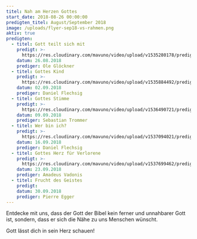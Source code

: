 ```yaml
---
titel: Nah am Herzen Gottes
start_date: 2018-08-26 00:00:00
predigten_titel: August/September 2018
image: /uploads/flyer-sep18-vs-rahmen.png
aktiv: true
predigten:
  - titel: Gott teilt sich mit
    predigt: >-
      https://res.cloudinary.com/mavuno/video/upload/v1535280178/predigten/%20Nah%20an%20Gottes%20Herz/20180826_Predigt_Gloeckner_Nah_an_Gottes_Herz_01.mp3
    datum: 26.08.2018
    prediger: Ole Glöckner
  - titel: Gottes Kind
    predigt: >-
      https://res.cloudinary.com/mavuno/video/upload/v1535884492/predigten/%20Nah%20an%20Gottes%20Herz/20180902_Predigt_Flechsig_Nah_an_Gottes_Herz_02.mp3
    datum: 02.09.2018
    prediger: Daniel Flechsig
  - titel: Gottes Stimme
    predigt: >-
      https://res.cloudinary.com/mavuno/video/upload/v1536490721/predigten/%20Nah%20an%20Gottes%20Herz/20180909_Predigt_Trommer_Nah_an_Gottes_Herz_03.mp3
    datum: 09.09.2018
    prediger: Sebastian Trommer
  - titel: Wer bin ich?
    predigt: >-
      https://res.cloudinary.com/mavuno/video/upload/v1537094021/predigten/%20Nah%20an%20Gottes%20Herz/20180916_Predigt_Flechsig_Nah_an_Gottes_Herz_04.mp3
    datum: 16.09.2018
    prediger: Daniel Flechsig
  - titel: Gottes Herz für Verlorene
    predigt: >-
      https://res.cloudinary.com/mavuno/video/upload/v1537699462/predigten/%20Nah%20an%20Gottes%20Herz/20180923_Predigt_Vadonis_Nah_an_Gottes_Herz_05.mp3
    datum: 23.09.2018
    prediger: Amadeus Vadonis
  - titel: Frucht des Geistes
    predigt:
    datum: 30.09.2018
    prediger: Pierre Egger
---
```


Entdecke mit uns, dass der Gott der Bibel kein ferner und unnahbarer Gott ist, sondern, dass er sich die Nähe zu uns Menschen wünscht.

Gott lässt dich in sein Herz schauen!